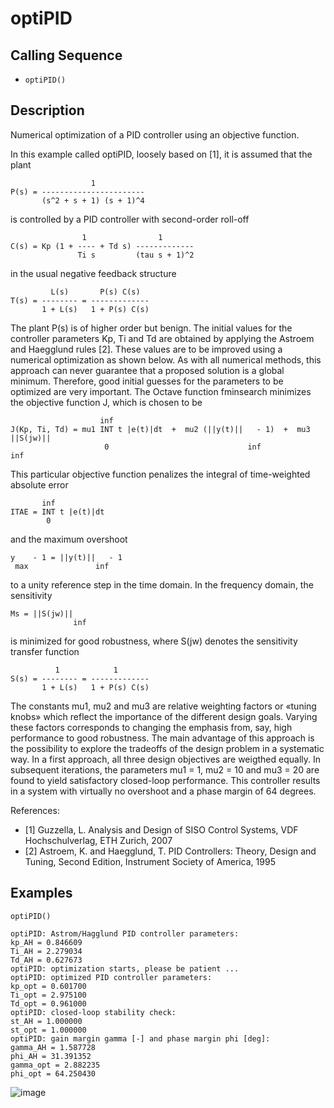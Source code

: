 # optiPID

## Calling Sequence
- `optiPID()`

## Description
Numerical optimization of a PID controller using an objective function.

In this example called optiPID, loosely based on [1], it is assumed that the plant 

                      1
    P(s) = -----------------------
           (s^2 + s + 1) (s + 1)^4 

is controlled by a PID controller with second-order roll-off

                    1                1
    C(s) = Kp (1 + ---- + Td s) -------------
                   Ti s         (tau s + 1)^2

in the usual negative feedback structure

             L(s)       P(s) C(s)
    T(s) = -------- = -------------
           1 + L(s)   1 + P(s) C(s)

The plant P(s) is of higher order but benign. The initial values for the controller parameters Kp, Ti and Td are obtained by applying the Astroem and Haegglund rules [2]. These values are to be improved using a numerical optimization as shown below. As with all numerical methods, this approach can never guarantee that a proposed solution is a global minimum. Therefore, good initial guesses for the parameters to be optimized are very important. The Octave function fminsearch minimizes the objective function J, which is chosen to be

                        inf 
    J(Kp, Ti, Td) = mu1 INT t |e(t)|dt  +  mu2 (||y(t)||   - 1)  +  mu3 ||S(jw)||
                         0                               inf                       inf

This particular objective function penalizes the integral of time-weighted absolute error

           inf 
    ITAE = INT t |e(t)|dt
            0             

and the maximum overshoot

    y    - 1 = ||y(t)||   - 1
     max               inf

to a unity reference step in the time domain. In the frequency domain, the sensitivity

    Ms = ||S(jw)||
                  inf

is minimized for good robustness, where S(jw) denotes the sensitivity transfer function

              1            1
    S(s) = -------- = -------------
           1 + L(s)   1 + P(s) C(s)

The constants mu1, mu2 and mu3 are relative weighting factors or «tuning knobs» which reflect the importance of the different design goals. Varying these factors corresponds to changing the emphasis from, say, high performance to good robustness. The main advantage of this approach is the possibility to explore the tradeoffs of the design problem in a systematic way. In a first approach, all three design objectives are weigthed equally. In subsequent iterations, the parameters mu1 = 1, mu2 = 10 and mu3 = 20 are found to yield satisfactory closed-loop performance. This controller results in a system with virtually no overshoot and a phase margin of 64 degrees.


References:
- [1] Guzzella, L. Analysis and Design of SISO Control Systems, VDF Hochschulverlag, ETH Zurich, 2007
- [2] Astroem, K. and Haegglund, T. PID Controllers: Theory, Design and Tuning, Second Edition, Instrument Society of America, 1995

## Examples

```
optiPID()
```
```
optiPID: Astrom/Hagglund PID controller parameters: 
kp_AH = 0.846609
Ti_AH = 2.279034
Td_AH = 0.627673
optiPID: optimization starts, please be patient ... 
optiPID: optimized PID controller parameters: 
kp_opt = 0.601700
Ti_opt = 2.975100
Td_opt = 0.961000
optiPID: closed-loop stability check: 
st_AH = 1.000000
st_opt = 1.000000
optiPID: gain margin gamma [-] and phase margin phi [deg]: 
gamma_AH = 1.587728
phi_AH = 31.391352
gamma_opt = 2.882235
phi_opt = 64.250430
```
![image](https://github.com/user-attachments/assets/18a662dd-6199-4b8d-a26d-fd3ea2a2358f)
